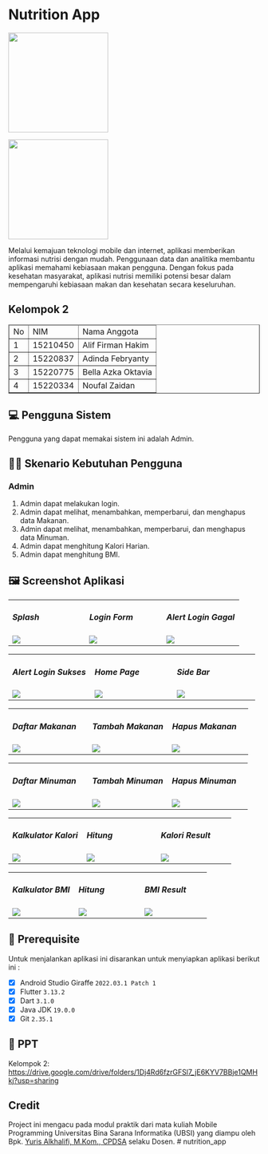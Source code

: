 # Nutrition App
<img src="assets/logo_ubsi.png" width="200px"><br>

<img src="assets/nutrition.png" width="200px"><br>

Melalui kemajuan teknologi mobile dan internet, aplikasi memberikan informasi nutrisi dengan mudah. Penggunaan data dan analitika membantu aplikasi memahami kebiasaan makan pengguna. Dengan fokus pada kesehatan masyarakat, aplikasi nutrisi memiliki potensi besar dalam mempengaruhi kebiasaan makan dan kesehatan secara keseluruhan.

## Kelompok 2
<table border="1">
  <thead>
    <tr>
      <td>No</td>
      <td>NIM</td>
      <td>Nama Anggota</td>
    </tr>
  <thead>
  <tbody>
    <tr>
      <td>1</td>
      <td>15210450</td>
      <td>Alif Firman Hakim</td>
    </tr>
    <tr>
      <td>2</td>
      <td>15220837</td>
      <td>Adinda Febryanty</td>
    </tr>
    <tr>
      <td>3</td>
      <td>15220775</td>
      <td>Bella Azka Oktavia</td>
    </tr>
    <tr>
      <td>4</td>
      <td>15220334</td>
      <td>Noufal Zaidan</td>
    </tr>
  </tbody>
</table>

## 💻 Pengguna Sistem
Pengguna yang dapat memakai sistem ini adalah Admin.

## 👨‍💻 Skenario Kebutuhan Pengguna
### Admin
<ol>
  <li>Admin dapat melakukan login.</li>
  <li>Admin dapat melihat, menambahkan, memperbarui, dan menghapus data Makanan.</li>
  <li>Admin dapat melihat, menambahkan, memperbarui, dan menghapus data Minuman.</li>
  <li>Admin dapat menghitung Kalori Harian.</li>
  <li>Admin dapat menghitung BMI.</li>
</ol>



## 🖼️ Screenshot Aplikasi
<table width="100%">
  <tbody>
    <tr>
      <td width="33%">
        <h5>Splash</h5>
        <img src="assets/ssapk/Splash.png"><br>
      </td>
      <td width="33%">
        <h5>Login Form</h5>
        <img src="assets/ssapk/login.png">
      </td>
      <td width="33%">
        <h5>Alert Login Gagal</h5>
        <img src="assets/ssapk/alert-login-gagal.png">
      </td>
    </tr>
  </tbody>
</table>

<table width="100%">
  <tbody>
    <tr>
      <td width="33%">
        <h5>Alert Login Sukses</h5>
        <img src="assets/ssapk/alert-login-sukses.png"><br>
      </td>
      <td width="33%">
        <h5>Home Page</h5>
        <img src="assets/ssapk/Home.png">
      </td>
      <td width="33%">
        <h5>Side Bar</h5>
        <img src="assets/ssapk/Sidebar.png">
      </td>
    </tr>
  </tbody>
</table>

<table width="100%">
  <tbody>
    <tr>
      <td width="33%">
        <h5>Daftar Makanan</h5>
        <img src="assets/ssapk/Daftar-makanan.png"><br>
      </td>
      <td width="33%">
        <h5>Tambah Makanan</h5>
        <img src="assets/ssapk/Tambahmakanan.png">
      </td>
      <td width="33%">
        <h5>Hapus Makanan</h5>
        <img src="assets/ssapk/Hapusmakanan.png">
      </td>
    </tr>
  </tbody>
</table>

<table width="100%">
  <tbody>
    <tr>
      <td width="33%">
        <h5>Daftar Minuman</h5>
        <img src="assets/ssapk/Daftar-minuman.png"><br>
      </td>
      <td width="33%">
        <h5>Tambah Minuman</h5>
        <img src="assets/ssapk/Tambahminuman.png">
      </td>
      <td width="33%">
        <h5>Hapus Minuman</h5>
        <img src="assets/ssapk/Hapusminuman.png">
      </td>
    </tr>
  </tbody>
</table>

<table width="100%">
  <tbody>
    <tr>
      <td width="33%">
        <h5>Kalkulator Kalori</h5>
        <img src="assets/ssapk/Kalkulator-kalori.png"><br>
      </td>
      <td width="33%">
        <h5>Hitung</h5>
        <img src="assets/ssapk/Hitungkalori.png">
      </td>
      <td width="33%">
        <h5>Kalori Result</h5>
        <img src="assets/ssapk/Kalori-result.png">
      </td>
    </tr>
  </tbody>
</table>

<table width="100%">
  <tbody>
    <tr>
      <td width="33%">
        <h5>Kalkulator BMI</h5>
        <img src="assets/ssapk/Kalkulator-bmi.png"><br>
      </td>
      <td width="33%">
        <h5>Hitung</h5>
        <img src="assets/ssapk/Hitungbmi.png">
      </td>
      <td width="33%">
        <h5>BMI Result</h5>
        <img src="assets/ssapk/Bmi-Result.png">
      </td>
    </tr>
  </tbody>
</table>

## 📝 Prerequisite
Untuk menjalankan aplikasi ini disarankan untuk menyiapkan aplikasi berikut ini :
  - [x] Android Studio Giraffe <code>2022.03.1 Patch 1</code>
  - [x] Flutter <code>3.13.2</code>
  - [x] Dart <code>3.1.0</code>
  - [x] Java JDK <code>19.0.0</code>
  - [x] Git <code>2.35.1</code>

## 📝 PPT
Kelompok 2: https://drive.google.com/drive/folders/1Dj4Rd6fzrGFSl7_jE6KYV7BBje1QMHkj?usp=sharing

## Credit
Project ini mengacu pada modul praktik dari mata kuliah Mobile Programming Universitas Bina Sarana Informatika (UBSI) yang diampu oleh Bpk.  <a href="https://github.com/yuris60">Yuris Alkhalifi, M.Kom., CPDSA</a> selaku Dosen.
#   n u t r i t i o n _ a p p  
 